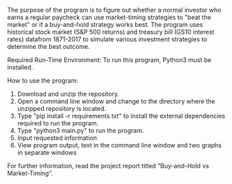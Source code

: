 The purpose of the program is to figure out whether a normal investor who earns a regular paycheck can use market-timing strategies to "beat the market" or if a buy-and-hold strategy works best. The program uses historical stock market (S&P 500 returns) and treasury bill (GS10 interest rates) datafrom 1871-2017 to simulate various investment strategies to determine the best outcome.

Required Run-Time Environment:
To run this program, Python3 must be installed.

How to use the program:
1. Download and unzip the repository.
2. Open a command line window and change to the directory where the unzipped repository is located.
3. Type "pip install -r requirements.txt" to install the external dependencies required to run the program.
4. Type "python3 main.py" to run the program.
5. Input requested information
6. View program output, text in the command line window and two graphs in separate windows

For further information, read the project report titled "Buy-and-Hold vs Market-Timing".
